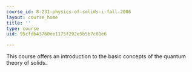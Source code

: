 ```yaml
---
course_id: 8-231-physics-of-solids-i-fall-2006
layout: course_home
title: ''
type: course
uid: 95cfdb43760ee1175f292e5b5b7c01e6

---
```

This course offers an introduction to the basic concepts of the quantum theory of solids.
